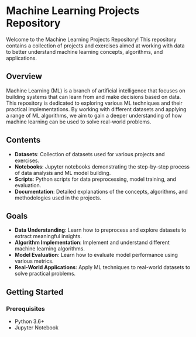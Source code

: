 # Machine Learning Projects Repository

Welcome to the Machine Learning Projects Repository! This repository contains a collection of projects and exercises aimed at working with data to better understand machine learning concepts, algorithms, and applications.

## Overview

Machine Learning (ML) is a branch of artificial intelligence that focuses on building systems that can learn from and make decisions based on data. This repository is dedicated to exploring various ML techniques and their practical implementations. By working with different datasets and applying a range of ML algorithms, we aim to gain a deeper understanding of how machine learning can be used to solve real-world problems.

## Contents

- **Datasets**: Collection of datasets used for various projects and exercises.
- **Notebooks**: Jupyter notebooks demonstrating the step-by-step process of data analysis and ML model building.
- **Scripts**: Python scripts for data preprocessing, model training, and evaluation.
- **Documentation**: Detailed explanations of the concepts, algorithms, and methodologies used in the projects.

## Goals

- **Data Understanding**: Learn how to preprocess and explore datasets to extract meaningful insights.
- **Algorithm Implementation**: Implement and understand different machine learning algorithms.
- **Model Evaluation**: Learn how to evaluate model performance using various metrics.
- **Real-World Applications**: Apply ML techniques to real-world datasets to solve practical problems.

## Getting Started

### Prerequisites

- Python 3.6+
- Jupyter Notebook
